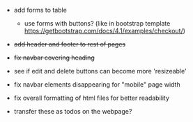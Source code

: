 - add forms to table
    - use forms with buttons? (like in bootstrap template https://getbootstrap.com/docs/4.1/examples/checkout/)
- ~~add header and footer to rest of pages~~
- ~~fix navbar covering heading~~
- see if edit and delete buttons can become more 'resizeable'
- fix navbar elements disappearing for "mobile" page width
- fix overall formatting of html files for better readability

- transfer these as todos on the webpage?

